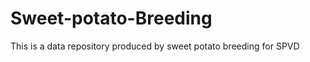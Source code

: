 Sweet-potato-Breeding
=====================

This is a data repository produced by sweet potato breeding for SPVD

